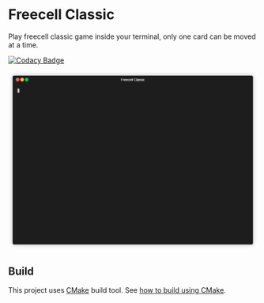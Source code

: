 # Freecell Classic

Play freecell classic game inside your terminal, only one card can be moved at a time.

[![Codacy Badge](https://app.codacy.com/project/badge/Grade/9c35b36aedc049a4bfc5550381d37586)](https://www.codacy.com?utm_source=github.com&amp;utm_medium=referral&amp;utm_content=hsusanoo/freecell-classic&amp;utm_campaign=Badge_Grade)

<p align="center"><img src="/img/demo.gif?raw=true"/></p>

## Build

This project uses [CMake](https://cmake.org/) build tool. See [how to build using CMake](https://cmake.org/runningcmake/).
